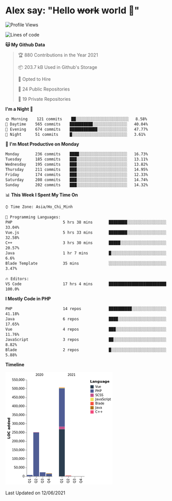 # Alex say: "Hello ~~work~~ world 🐾"

<!--START_SECTION:waka-->
![Profile Views](http://img.shields.io/badge/Profile%20Views-0-blue)

![Lines of code](https://img.shields.io/badge/From%20Hello%20World%20I%27ve%20Written-809226%20lines%20of%20code-blue)

**🐱 My Github Data** 

> 🏆 880 Contributions in the Year 2021
 > 
> 📦 203.7 kB Used in Github's Storage 
 > 
> 💼 Opted to Hire
 > 
> 📜 24 Public Repositories 
 > 
> 🔑 19 Private Repositories  
 > 
**I'm a Night 🦉** 

```text
🌞 Morning    121 commits    ██░░░░░░░░░░░░░░░░░░░░░░░   8.58% 
🌆 Daytime    565 commits    ██████████░░░░░░░░░░░░░░░   40.04% 
🌃 Evening    674 commits    ████████████░░░░░░░░░░░░░   47.77% 
🌙 Night      51 commits     █░░░░░░░░░░░░░░░░░░░░░░░░   3.61%

```
📅 **I'm Most Productive on Monday** 

```text
Monday       236 commits    ████░░░░░░░░░░░░░░░░░░░░░   16.73% 
Tuesday      185 commits    ███░░░░░░░░░░░░░░░░░░░░░░   13.11% 
Wednesday    195 commits    ███░░░░░░░░░░░░░░░░░░░░░░   13.82% 
Thursday     211 commits    ███░░░░░░░░░░░░░░░░░░░░░░   14.95% 
Friday       174 commits    ███░░░░░░░░░░░░░░░░░░░░░░   12.33% 
Saturday     208 commits    ███░░░░░░░░░░░░░░░░░░░░░░   14.74% 
Sunday       202 commits    ███░░░░░░░░░░░░░░░░░░░░░░   14.32%

```


📊 **This Week I Spent My Time On** 

```text
⌚︎ Time Zone: Asia/Ho_Chi_Minh

💬 Programming Languages: 
PHP                      5 hrs 38 mins       ████████░░░░░░░░░░░░░░░░░   33.04% 
Vue.js                   5 hrs 33 mins       ████████░░░░░░░░░░░░░░░░░   32.58% 
C++                      3 hrs 30 mins       █████░░░░░░░░░░░░░░░░░░░░   20.57% 
Java                     1 hr 7 mins         █░░░░░░░░░░░░░░░░░░░░░░░░   6.6% 
Blade Template           35 mins             ░░░░░░░░░░░░░░░░░░░░░░░░░   3.47%

🔥 Editors: 
VS Code                  17 hrs 4 mins       █████████████████████████   100.0%

```

**I Mostly Code in PHP** 

```text
PHP                      14 repos            ██████████░░░░░░░░░░░░░░░   41.18% 
Java                     6 repos             ████░░░░░░░░░░░░░░░░░░░░░   17.65% 
Vue                      4 repos             ███░░░░░░░░░░░░░░░░░░░░░░   11.76% 
JavaScript               3 repos             ██░░░░░░░░░░░░░░░░░░░░░░░   8.82% 
Blade                    2 repos             █░░░░░░░░░░░░░░░░░░░░░░░░   5.88%

```


**Timeline**

![Chart not found](https://raw.githubusercontent.com/alexzvn/alexzvn/main/charts/bar_graph.png) 


 Last Updated on 12/06/2021
<!--END_SECTION:waka-->
